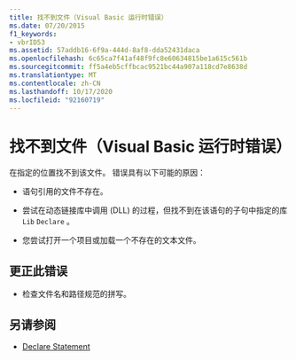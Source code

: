 ```yaml
---
title: 找不到文件（Visual Basic 运行时错误）
ms.date: 07/20/2015
f1_keywords:
- vbrID53
ms.assetid: 57addb16-6f9a-444d-8af8-dda52431daca
ms.openlocfilehash: 6c65ca7f41af48f9fc8e60634815be1a615c561b
ms.sourcegitcommit: ff5a4eb5cffbcac9521bc44a907a118cd7e8638d
ms.translationtype: MT
ms.contentlocale: zh-CN
ms.lasthandoff: 10/17/2020
ms.locfileid: "92160719"
---
```

# <a name="file-not-found-visual-basic-run-time-error"></a>找不到文件（Visual Basic 运行时错误）

在指定的位置找不到该文件。 错误具有以下可能的原因：

- 语句引用的文件不存在。

- 尝试在动态链接库中调用 (DLL) 的过程，但找不到在该语句的子句中指定的库 `Lib` `Declare` 。

- 您尝试打开一个项目或加载一个不存在的文本文件。

## <a name="to-correct-this-error"></a>更正此错误

- 检查文件名和路径规范的拼写。

## <a name="see-also"></a>另请参阅

- [Declare Statement](../statements/declare-statement.md)
